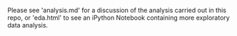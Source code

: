 Please see 'analysis.md' for a discussion of the analysis carried out in this repo, or 'eda.html' to see an iPython Notebook containing more exploratory data analysis.